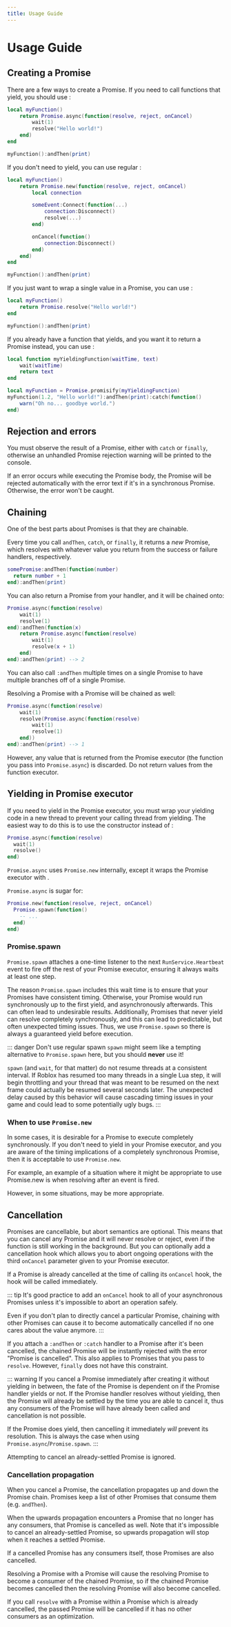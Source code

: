 ```yaml
---
title: Usage Guide
---
```


# Usage Guide

## Creating a Promise

There are a few ways to create a Promise. If you need to call functions that yield, you should use <ApiLink to="Promise.async" />:

```lua
local myFunction()
	return Promise.async(function(resolve, reject, onCancel)
		wait(1)
		resolve("Hello world!")
	end)
end

myFunction():andThen(print)
```

If you don't need to yield, you can use regular <ApiLink to="Promise.new" />:

```lua
local myFunction()
	return Promise.new(function(resolve, reject, onCancel)
		local connection

		someEvent:Connect(function(...)
			connection:Disconnect()
			resolve(...)
		end)

		onCancel(function()
			connection:Disconnect()
		end)
	end)
end

myFunction():andThen(print)
```

If you just want to wrap a single value in a Promise, you can use <ApiLink to="Promise.resolve" />:

```lua
local myFunction()
	return Promise.resolve("Hello world!")
end

myFunction():andThen(print)
```

If you already have a function that yields, and you want it to return a Promise instead, you can use <ApiLink to="Promise.promisify" />:

```lua
local function myYieldingFunction(waitTime, text)
	wait(waitTime)
	return text
end

local myFunction = Promise.promisify(myYieldingFunction)
myFunction(1.2, "Hello world!"):andThen(print):catch(function()
	warn("Oh no... goodbye world.")
end)
```

## Rejection and errors

You must observe the result of a Promise, either with `catch` or `finally`, otherwise an unhandled Promise rejection warning will be printed to the console.

If an error occurs while executing the Promise body, the Promise will be rejected automatically with the error text if it's in a synchronous Promise. Otherwise, the error won't be caught.

## Chaining

One of the best parts about Promises is that they are chainable.

Every time you call `andThen`, `catch`, or `finally`, it returns a *new* Promise, which resolves with whatever value you return from the success or failure handlers, respectively.

```lua
somePromise:andThen(function(number)
  return number + 1
end):andThen(print)
```

You can also return a Promise from your handler, and it will be chained onto:

```lua
Promise.async(function(resolve)
	wait(1)
	resolve(1)
end):andThen(function(x)
	return Promise.async(function(resolve)
		wait(1)
		resolve(x + 1)
	end)
end):andThen(print) --> 2
```

You can also call `:andThen` multiple times on a single Promise to have multiple branches off of a single Promise.

Resolving a Promise with a Promise will be chained as well:
```lua
Promise.async(function(resolve)
	wait(1)
	resolve(Promise.async(function(resolve)
		wait(1)
		resolve(1)
	end))
end):andThen(print) --> 1
```

However, any value that is returned from the Promise executor (the function you pass into `Promise.async`) is discarded. Do not return values from the function executor.

## Yielding in Promise executor

If you need to yield in the Promise executor, you must wrap your yielding code in a new thread to prevent your calling thread from yielding. The easiest way to do this is to use the <ApiLink to="Promise.async" /> constructor instead of <ApiLink to="Promise.new" />:

```lua
Promise.async(function(resolve)
  wait(1)
  resolve()
end)
```

`Promise.async` uses `Promise.new` internally, except it wraps the Promise executor with <ApiLink to="Promise.spawn" />.

`Promise.async` is sugar for:

```lua
Promise.new(function(resolve, reject, onCancel)
  Promise.spawn(function()
    -- ...
  end)
end)
```

### Promise.spawn
`Promise.spawn` attaches a one-time listener to the next `RunService.Heartbeat` event to fire off the rest of your Promise executor, ensuring it always waits at least one step.

The reason `Promise.spawn` includes this wait time is to ensure that your Promises have consistent timing. Otherwise, your Promise would run synchronously up to the first yield, and asynchronously afterwards. This can often lead to undesirable results. Additionally, Promises that never yield can resolve completely synchronously, and this can lead to predictable, but often unexpected timing issues. Thus, we use `Promise.spawn` so there is always a guaranteed yield before execution.

::: danger Don't use regular spawn
`spawn` might seem like a tempting alternative to `Promise.spawn` here, but you should **never** use it!

`spawn` (and `wait`, for that matter) do not resume threads at a consistent interval. If Roblox has resumed too many threads in a single Lua step, it will begin throttling and your thread that was meant to be resumed on the next frame could actually be resumed several seconds later. The unexpected delay caused by this behavior will cause cascading timing issues in your game and could lead to some potentially ugly bugs.
:::

### When to use `Promise.new`
In some cases, it is desirable for a Promise to execute completely synchronously. If you don't need to yield in your Promise executor, and you are aware of the timing implications of a completely synchronous Promise, then it is acceptable to use `Promise.new`.

For example, an example of a situation where it might be appropriate to use Promise.new is when resolving after an event is fired.

However, in some situations, <ApiLink to="Promise.resolve" /> may be more appropriate.

## Cancellation
Promises are cancellable, but abort semantics are optional. This means that you can cancel any Promise and it will never resolve or reject, even if the function is still working in the background. But you can optionally add a cancellation hook which allows you to abort ongoing operations with the third `onCancel` parameter given to your Promise executor.

If a Promise is already cancelled at the time of calling its `onCancel` hook, the hook will be called immediately.

::: tip
It's good practice to add an `onCancel` hook to all of your asynchronous Promises unless it's impossible to abort an operation safely.

Even if you don't plan to directly cancel a particular Promise, chaining with other Promises can cause it to become automatically cancelled if no one cares about the value anymore.
:::

If you attach a `:andThen` or `:catch` handler to a Promise after it's been cancelled, the chained Promise will be instantly rejected with the error "Promise is cancelled". This also applies to Promises that you pass to `resolve`. However, `finally` does not have this constraint.

::: warning
If you cancel a Promise immediately after creating it without yielding in between, the fate of the Promise is dependent on if the Promise handler yields or not. If the Promise handler resolves without yielding, then the Promise will already be settled by the time you are able to cancel it, thus any consumers of the Promise will have already been called and cancellation is not possible.

If the Promise does yield, then cancelling it immediately *will* prevent its resolution. This is always the case when using `Promise.async`/`Promise.spawn`.
:::

Attempting to cancel an already-settled Promise is ignored.

### Cancellation propagation
When you cancel a Promise, the cancellation propagates up and down the Promise chain. Promises keep a list of other Promises that consume them (e.g. `andThen`).

When the upwards propagation encounters a Promise that no longer has any consumers, that Promise is cancelled as well. Note that it's impossible to cancel an already-settled Promise, so upwards propagation will stop when it reaches a settled Promise.

If a cancelled Promise has any consumers itself, those Promises are also cancelled.

Resolving a Promise with a Promise will cause the resolving Promise to become a consumer of the chained Promise, so if the chained Promise becomes cancelled then the resolving Promise will also become cancelled.

If you call `resolve` with a Promise within a Promise which is already cancelled, the passed Promise will be cancelled if it has no other consumers as an optimization.